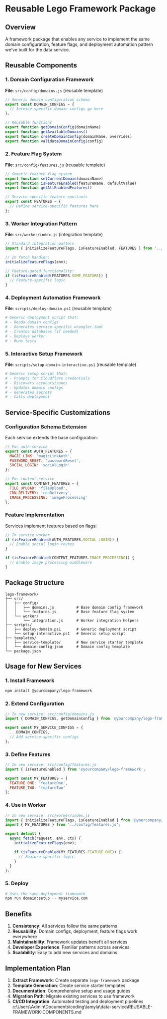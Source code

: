 # Reusable Lego Framework Package

## Overview
A framework package that enables any service to implement the same domain configuration, feature flags, and deployment automation pattern we've built for the data service.

## Reusable Components

### 1. Domain Configuration Framework
**File**: `src/config/domains.js` (reusable template)

```javascript
// Generic domain configuration schema
export const DOMAIN_CONFIGS = {
  // Service-specific domain configs go here
};

// Reusable functions
export function getDomainConfig(domainName)
export function getAvailableDomains()
export function createDomainConfig(domainName, overrides)
export function validateDomainConfig(config)
```

### 2. Feature Flag System
**File**: `src/config/features.js` (reusable template)

```javascript
// Generic feature flag system
export function setCurrentDomain(domainName)
export function isFeatureEnabled(featureName, defaultValue)
export function getAllEnabledFeatures()

// Service-specific feature constants
export const FEATURES = {
  // Define service-specific features here
};
```

### 3. Worker Integration Pattern
**File**: `src/worker/index.js` (integration template)

```javascript
// Standard integration pattern
import { initializeFeatureFlags, isFeatureEnabled, FEATURES } from '../config/features.js';

// In fetch handler:
initializeFeatureFlags(env);

// Feature-gated functionality:
if (isFeatureEnabled(FEATURES.SOME_FEATURE)) {
  // Feature-specific logic
}
```

### 4. Deployment Automation Framework
**File**: `scripts/deploy-domain.ps1` (reusable template)

```powershell
# Generic deployment script that:
# - Reads domain configs
# - Generates service-specific wrangler.toml
# - Creates databases (if needed)
# - Deploys worker
# - Runs tests
```

### 5. Interactive Setup Framework
**File**: `scripts/setup-domain-interactive.ps1` (reusable template)

```powershell
# Generic setup script that:
# - Prompts for Cloudflare credentials
# - Discovers accounts/zones
# - Updates domain configs
# - Generates secrets
# - Calls deployment
```

## Service-Specific Customizations

### Configuration Schema Extension
Each service extends the base configuration:

```javascript
// For auth-service
export const AUTH_FEATURES = {
  MAGIC_LINK: 'magicLinkAuth',
  PASSWORD_RESET: 'passwordReset',
  SOCIAL_LOGIN: 'socialLogin'
};

// For content-service
export const CONTENT_FEATURES = {
  FILE_UPLOAD: 'fileUpload',
  CDN_DELIVERY: 'cdnDelivery',
  IMAGE_PROCESSING: 'imageProcessing'
};
```

### Feature Implementation
Services implement features based on flags:

```javascript
// In service worker
if (isFeatureEnabled(AUTH_FEATURES.SOCIAL_LOGIN)) {
  // Enable social login routes
}

if (isFeatureEnabled(CONTENT_FEATURES.IMAGE_PROCESSING)) {
  // Enable image processing middleware
}
```

## Package Structure

```
lego-framework/
├── src/
│   ├── config/
│   │   ├── domains.js          # Base domain config framework
│   │   └── features.js         # Base feature flag system
│   └── worker/
│       └── integration.js      # Worker integration helpers
├── scripts/
│   ├── deploy-domain.ps1       # Generic deployment script
│   └── setup-interactive.ps1   # Generic setup script
├── templates/
│   ├── service-template/       # New service starter template
│   └── domain-config.json      # Domain config template
└── package.json
```

## Usage for New Services

### 1. Install Framework
```bash
npm install @yourcompany/lego-framework
```

### 2. Extend Configuration
```javascript
// In new service: src/config/domains.js
import { DOMAIN_CONFIGS, getDomainConfig } from '@yourcompany/lego-framework';

export const MY_SERVICE_CONFIGS = {
  ...DOMAIN_CONFIGS,
  // Add service-specific configs
};
```

### 3. Define Features
```javascript
// In new service: src/config/features.js
import { isFeatureEnabled } from '@yourcompany/lego-framework';

export const MY_FEATURES = {
  FEATURE_ONE: 'featureOne',
  FEATURE_TWO: 'featureTwo'
};
```

### 4. Use in Worker
```javascript
// In new service: src/worker/index.js
import { initializeFeatureFlags, isFeatureEnabled } from '@yourcompany/lego-framework';
import { MY_FEATURES } from '../config/features.js';

export default {
  async fetch(request, env, ctx) {
    initializeFeatureFlags(env);

    if (isFeatureEnabled(MY_FEATURES.FEATURE_ONE)) {
      // Feature-specific logic
    }
  }
};
```

### 5. Deploy
```bash
# Uses the same deployment framework
npm run domain:setup -- myservice.com
```

## Benefits

1. **Consistency**: All services follow the same patterns
2. **Reusability**: Domain configs, deployment, feature flags work everywhere
3. **Maintainability**: Framework updates benefit all services
4. **Developer Experience**: Familiar patterns across services
5. **Scalability**: Easy to add new services and domains

## Implementation Plan

1. **Extract Framework**: Create separate `lego-framework` package
2. **Template Generation**: Create service starter templates
3. **Documentation**: Comprehensive setup and usage guides
4. **Migration Path**: Migrate existing services to use framework
5. **CI/CD Integration**: Automated testing and deployment pipelines</content>
<parameter name="filePath">c:\Users\Admin\Documents\coding\tamyla\data-service\REUSABLE-FRAMEWORK-COMPONENTS.md